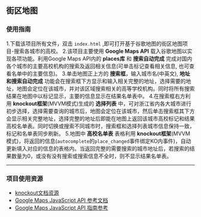 ## 街区地图

### 使用指南
  1.下载该项目所有文件，双击 `index.html` ,即可打开基于谷歌地图的街区地图项目-搜索各城市的高校。
  2.该项目主要使用 **Google Maps API** 载入谷歌地图以实现各项功能。利用Google Maps API内的 **places库** 和 **搜索自动完成** 完成对国内各个城市的主要高校机构的搜索及返回相关信息(可单击标记查看相关信息, 也可查看名单中的主要信息)。
  3.单击地图正上方的 **搜索框**，输入城市名(中英文), **地址和搜索自动完成** 功能会在搜索框下方显示和输入相关完整的地址，选择需要的地址，地图会定位在该城市，并对该区域搜索相关的高等学校机构。同时将所有搜索结果在地图中以标记显示，主要的信息显示在结果名单表中。
  4.在搜索框右方利用 **knockout框架**(MVVM模式)生成的 **选择列表** 中，可对浙江省内各大城市进行初步选择，选择需要查询的城市后，地图会定位在该城市，然后单击搜索框其下方会显示相关完整地址，选择完整的地址后即能在地图上返回该城市高校标记和结果高校名单表。同时切换或搜索不同城市时，搜索框和选择列表城市信息保持一致，标记和名单表同步刷新。
  5.地图中 **高校名单表** 表格利用 **knockout框架**(MVVM模式)，将返回的信息(`autocomplete`的`place_changed`事件绑定KO内事件)，自动更新填入对应的信息的表格内。当返回完整的需要搜索的城市地址后，若搜索的结果数量为0，或没有没有搜索或搜索信息不全时，则不显示结果名单表。

----

### 项目使用资源
  * [knockout文档资源](http://knockoutjs.com/documentation/introduction.html)
  * [Google Maps JavaScript API 参考文档](https://developers.google.com/maps/documentation/javascript/reference)
  * [Google Maps JavaScript API 指南参考](https://developers.google.com/maps/documentation/javascript/tutorial)
